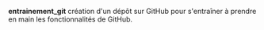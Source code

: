 **entrainement_git**
création d'un dépôt sur GitHub pour s'entraîner à prendre en main les fonctionnalités de GitHub.

